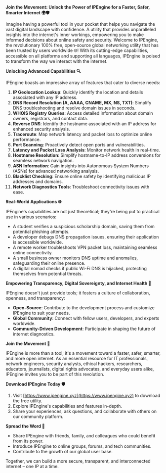 **Join the Movement: Unlock the Power of IPEngine for a Faster, Safer, Smarter Internet 🌍🛡️**

Imagine having a powerful tool in your pocket that helps you navigate the vast digital landscape with confidence. A utility that provides unparalleled insights into the internet's inner workings, empowering you to make informed decisions about online safety and security. Welcome to IPEngine, the revolutionary 100% free, open-source global networking utility that has been trusted by users worldwide 🌐! With its cutting-edge capabilities, accessible on all platforms and supporting all languages, IPEngine is poised to transform the way we interact with the internet.

**Unlocking Advanced Capabilities 🔍**

IPEngine boasts an impressive array of features that cater to diverse needs:

1.  **IP Geolocation Lookup**: Quickly identify the location and details associated with any IP address.
2.  **DNS Record Resolution (A, AAAA, CNAME, MX, NS, TXT)**: Simplify DNS troubleshooting and resolve domain issues in seconds.
3.  **WHOIS Registry Queries**: Access detailed information about domain owners, registrars, and contact data.
4.  **Reverse DNS**: Identify the hostname associated with an IP address for enhanced security analysis.
5.  **Traceroute**: Map network latency and packet loss to optimize online performance.
6.  **Port Scanning**: Proactively detect open ports and vulnerabilities.
7.  **Latency and Packet Loss Analysis**: Monitor network health in real-time.
8.  **Hostname Resolution**: Simplify hostname-to-IP address conversions for seamless network navigation.
9.  **ASN Information**: Gain insights into Autonomous System Numbers (ASNs) for advanced networking analysis.
10. **Blacklist Checking**: Ensure online safety by identifying malicious IP addresses and domains.
11. **Network Diagnostics Tools**: Troubleshoot connectivity issues with ease.

**Real-World Applications 🌐**

IPEngine's capabilities are not just theoretical; they're being put to practical use in various scenarios:

*   A student verifies a suspicious scholarship domain, saving them from potential phishing attempts.
*   A developer debugs DNS propagation issues, ensuring their application is accessible worldwide.
*   A remote worker troubleshoots VPN packet loss, maintaining seamless online connectivity.
*   A small business owner monitors DNS uptime and anomalies, safeguarding their online presence.
*   A digital nomad checks if public Wi-Fi DNS is hijacked, protecting themselves from potential threats.

**Empowering Transparency, Digital Sovereignty, and Internet Health 📡**

IPEngine doesn't just provide tools; it fosters a culture of collaboration, openness, and transparency:

*   **Open-Source**: Contribute to the development process and customize IPEngine to suit your needs.
*   **Global Community**: Connect with fellow users, developers, and experts worldwide.
*   **Community-Driven Development**: Participate in shaping the future of internet diagnostics.

**Join the Movement 🚀**

IPEngine is more than a tool; it's a movement toward a faster, safer, smarter, and more open internet. As an essential resource for IT professionals, network engineers, security analysts, ethical hackers, researchers, educators, journalists, digital rights advocates, and everyday users alike, IPEngine invites you to be part of this revolution.

**Download IPEngine Today 🛡️**

1.  Visit [https://www.ipengine.xyz](https://www.ipengine.xyz) to download the free utility.
2.  Explore IPEngine's capabilities and features in-depth.
3.  Share your experiences, ask questions, and collaborate with others on our community platform.

**Spread the Word 📢**

*   Share IPEngine with friends, family, and colleagues who could benefit from its power.
*   Introduce IPEngine to online groups, forums, and tech communities.
*   Contribute to the growth of our global user base.

Together, we can build a more secure, transparent, and interconnected internet – one IP at a time.